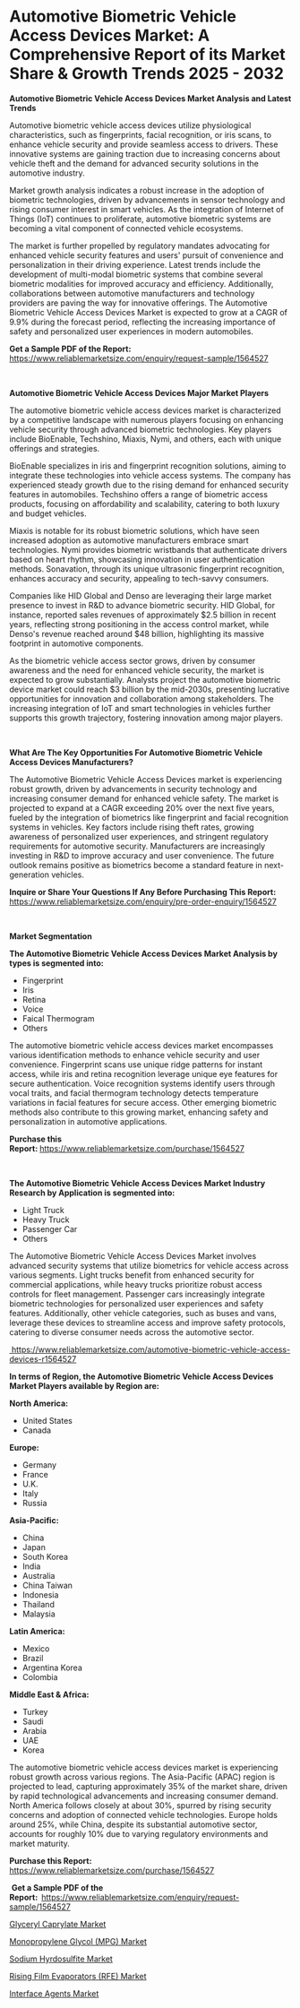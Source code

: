 <p><h1>Automotive Biometric Vehicle Access Devices Market: A Comprehensive Report of its Market Share & Growth Trends 2025 - 2032</h1></p><p><strong>Automotive Biometric Vehicle Access Devices Market Analysis and Latest Trends</strong></p>
<p><p>Automotive biometric vehicle access devices utilize physiological characteristics, such as fingerprints, facial recognition, or iris scans, to enhance vehicle security and provide seamless access to drivers. These innovative systems are gaining traction due to increasing concerns about vehicle theft and the demand for advanced security solutions in the automotive industry. </p><p>Market growth analysis indicates a robust increase in the adoption of biometric technologies, driven by advancements in sensor technology and rising consumer interest in smart vehicles. As the integration of Internet of Things (IoT) continues to proliferate, automotive biometric systems are becoming a vital component of connected vehicle ecosystems.</p><p>The market is further propelled by regulatory mandates advocating for enhanced vehicle security features and users' pursuit of convenience and personalization in their driving experience. Latest trends include the development of multi-modal biometric systems that combine several biometric modalities for improved accuracy and efficiency. Additionally, collaborations between automotive manufacturers and technology providers are paving the way for innovative offerings. The Automotive Biometric Vehicle Access Devices Market is expected to grow at a CAGR of 9.9% during the forecast period, reflecting the increasing importance of safety and personalized user experiences in modern automobiles.</p></p>
<p><strong>Get a Sample PDF of the Report:&nbsp;</strong> <a href="https://www.reliablemarketsize.com/enquiry/request-sample/1564527?utm_campaign=2034&utm_medium=2&utm_source=Github&utm_content=ia&utm_term=30012025&utm_id=automotive-biometric-vehicle-access-devices">https://www.reliablemarketsize.com/enquiry/request-sample/1564527</a></p>
<p>&nbsp;</p>
<p><strong>Automotive Biometric Vehicle Access Devices Major Market Players</strong></p>
<p><p>The automotive biometric vehicle access devices market is characterized by a competitive landscape with numerous players focusing on enhancing vehicle security through advanced biometric technologies. Key players include BioEnable, Techshino, Miaxis, Nymi, and others, each with unique offerings and strategies.</p><p>BioEnable specializes in iris and fingerprint recognition solutions, aiming to integrate these technologies into vehicle access systems. The company has experienced steady growth due to the rising demand for enhanced security features in automobiles. Techshino offers a range of biometric access products, focusing on affordability and scalability, catering to both luxury and budget vehicles.</p><p>Miaxis is notable for its robust biometric solutions, which have seen increased adoption as automotive manufacturers embrace smart technologies. Nymi provides biometric wristbands that authenticate drivers based on heart rhythm, showcasing innovation in user authentication methods. Sonavation, through its unique ultrasonic fingerprint recognition, enhances accuracy and security, appealing to tech-savvy consumers.</p><p>Companies like HID Global and Denso are leveraging their large market presence to invest in R&D to advance biometric security. HID Global, for instance, reported sales revenues of approximately $2.5 billion in recent years, reflecting strong positioning in the access control market, while Denso's revenue reached around $48 billion, highlighting its massive footprint in automotive components.</p><p>As the biometric vehicle access sector grows, driven by consumer awareness and the need for enhanced vehicle security, the market is expected to grow substantially. Analysts project the automotive biometric device market could reach $3 billion by the mid-2030s, presenting lucrative opportunities for innovation and collaboration among stakeholders. The increasing integration of IoT and smart technologies in vehicles further supports this growth trajectory, fostering innovation among major players.</p></p>
<p>&nbsp;</p>
<p><strong>What Are The Key Opportunities For Automotive Biometric Vehicle Access Devices Manufacturers?</strong></p>
<p><p>The Automotive Biometric Vehicle Access Devices market is experiencing robust growth, driven by advancements in security technology and increasing consumer demand for enhanced vehicle safety. The market is projected to expand at a CAGR exceeding 20% over the next five years, fueled by the integration of biometrics like fingerprint and facial recognition systems in vehicles. Key factors include rising theft rates, growing awareness of personalized user experiences, and stringent regulatory requirements for automotive security. Manufacturers are increasingly investing in R&D to improve accuracy and user convenience. The future outlook remains positive as biometrics become a standard feature in next-generation vehicles.</p></p>
<p><strong>Inquire or Share Your Questions If Any Before Purchasing This Report:</strong> <a href="https://www.reliablemarketsize.com/enquiry/pre-order-enquiry/1564527?utm_campaign=2034&utm_medium=2&utm_source=Github&utm_content=ia&utm_term=30012025&utm_id=automotive-biometric-vehicle-access-devices">https://www.reliablemarketsize.com/enquiry/pre-order-enquiry/1564527</a></p>
<p>&nbsp;</p>
<p><strong>Market Segmentation</strong></p>
<p><strong>The Automotive Biometric Vehicle Access Devices Market Analysis by types is segmented into:</strong></p>
<p><ul><li>Fingerprint</li><li>Iris</li><li>Retina</li><li>Voice</li><li>Faical Thermogram</li><li>Others</li></ul></p>
<p><p>The automotive biometric vehicle access devices market encompasses various identification methods to enhance vehicle security and user convenience. Fingerprint scans use unique ridge patterns for instant access, while iris and retina recognition leverage unique eye features for secure authentication. Voice recognition systems identify users through vocal traits, and facial thermogram technology detects temperature variations in facial features for secure access. Other emerging biometric methods also contribute to this growing market, enhancing safety and personalization in automotive applications.</p></p>
<p><strong>Purchase this Report:&nbsp;</strong><a href="https://www.reliablemarketsize.com/purchase/1564527?utm_campaign=2034&utm_medium=2&utm_source=Github&utm_content=ia&utm_term=30012025&utm_id=automotive-biometric-vehicle-access-devices">https://www.reliablemarketsize.com/purchase/1564527</a></p>
<p>&nbsp;</p>
<p><strong>The Automotive Biometric Vehicle Access Devices Market Industry Research by Application is segmented into:</strong></p>
<p><ul><li>Light Truck</li><li>Heavy Truck</li><li>Passenger Car</li><li>Others</li></ul></p>
<p><p>The Automotive Biometric Vehicle Access Devices Market involves advanced security systems that utilize biometrics for vehicle access across various segments. Light trucks benefit from enhanced security for commercial applications, while heavy trucks prioritize robust access controls for fleet management. Passenger cars increasingly integrate biometric technologies for personalized user experiences and safety features. Additionally, other vehicle categories, such as buses and vans, leverage these devices to streamline access and improve safety protocols, catering to diverse consumer needs across the automotive sector.</p></p>
<p><a href="https://www.reliablemarketsize.com/automotive-biometric-vehicle-access-devices-r1564527?utm_campaign=2034&utm_medium=2&utm_source=Github&utm_content=ia&utm_term=30012025&utm_id=automotive-biometric-vehicle-access-devices">&nbsp;https://www.reliablemarketsize.com/automotive-biometric-vehicle-access-devices-r1564527</a></p>
<p><strong>In terms of Region, the Automotive Biometric Vehicle Access Devices Market Players available by Region are:</strong></p>
<p>
    <p> <strong> North America: </strong>
        <ul>
            <li>United States</li>
            <li>Canada</li>
        </ul>
        </p> 
    <p> <strong> Europe: </strong>
        <ul>
            <li>Germany</li>
            <li>France</li>
            <li>U.K.</li>
            <li>Italy</li>
            <li>Russia</li>
        </ul>
        </p> 
    <p> <strong> Asia-Pacific: </strong>
        <ul>
            <li>China</li>
            <li>Japan</li>
            <li>South Korea</li>
            <li>India</li>
            <li>Australia</li>
            <li>China Taiwan</li>
            <li>Indonesia</li>
            <li>Thailand</li>
            <li>Malaysia</li>
        </ul>
        </p> 
    <p> <strong> Latin America: </strong>
        <ul>
            <li>Mexico</li>
            <li>Brazil</li>
            <li>Argentina Korea</li>
            <li>Colombia</li>
        </ul>
        </p> 
    <p> <strong> Middle East & Africa: </strong>
        <ul>
            <li>Turkey</li>
            <li>Saudi</li>
            <li>Arabia</li>
            <li>UAE</li>
            <li>Korea</li>
        </ul>
    </p>
    </p>
<p><p>The automotive biometric vehicle access devices market is experiencing robust growth across various regions. The Asia-Pacific (APAC) region is projected to lead, capturing approximately 35% of the market share, driven by rapid technological advancements and increasing consumer demand. North America follows closely at about 30%, spurred by rising security concerns and adoption of connected vehicle technologies. Europe holds around 25%, while China, despite its substantial automotive sector, accounts for roughly 10% due to varying regulatory environments and market maturity.</p></p>
<p><strong>Purchase this Report: </strong><a href="https://www.reliablemarketsize.com/purchase/1564527?utm_campaign=2034&utm_medium=2&utm_source=Github&utm_content=ia&utm_term=30012025&utm_id=automotive-biometric-vehicle-access-devices">https://www.reliablemarketsize.com/purchase/1564527</a></p>
<p>&nbsp;<strong>Get a Sample PDF of the Report:&nbsp;&nbsp;</strong><a href="https://www.reliablemarketsize.com/enquiry/request-sample/1564527?utm_campaign=2034&utm_medium=2&utm_source=Github&utm_content=ia&utm_term=30012025&utm_id=automotive-biometric-vehicle-access-devices">https://www.reliablemarketsize.com/enquiry/request-sample/1564527</a></p>
<p><strong></strong></p>
<p><p><a href="https://github.com/bmorecock/Market-Research-Report-List-5/blob/main/glyceryl-caprylate-market.md?utm_campaign=2034&utm_medium=2&utm_source=Github&utm_content=ia&utm_term=30012025&utm_id=automotive-biometric-vehicle-access-devices">Glyceryl Caprylate Market</a></p><p><a href="https://www.linkedin.com/pulse/monopropylene-glycol-mpg-market-size-share-analysis-projecting-bp5xe?utm_campaign=2034&utm_medium=2&utm_source=Github&utm_content=ia&utm_term=30012025&utm_id=automotive-biometric-vehicle-access-devices">Monopropylene Glycol (MPG) Market</a></p><p><a href="https://www.linkedin.com/pulse/sodium-hyrdosulfite-market-overview-global-trends-future-prospects-dayhc?utm_campaign=2034&utm_medium=2&utm_source=Github&utm_content=ia&utm_term=30012025&utm_id=automotive-biometric-vehicle-access-devices">Sodium Hyrdosulfite Market</a></p><p><a href="https://www.linkedin.com/pulse/rising-film-evaporators-rfe-market-growth-analysis-regions-manufacturers-cstdc?utm_campaign=2034&utm_medium=2&utm_source=Github&utm_content=ia&utm_term=30012025&utm_id=automotive-biometric-vehicle-access-devices">Rising Film Evaporators (RFE) Market</a></p><p><a href="https://github.com/Krish2023na/Market-Research-Report-List-7/blob/main/interface-agents-market.md?utm_campaign=2034&utm_medium=2&utm_source=Github&utm_content=ia&utm_term=30012025&utm_id=automotive-biometric-vehicle-access-devices">Interface Agents Market</a></p></p>